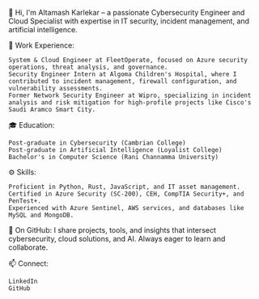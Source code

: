 👋 Hi, I'm Altamash Karlekar – a passionate Cybersecurity Engineer and Cloud Specialist with expertise in IT security, incident management, and artificial intelligence.

💼 Work Experience:

    System & Cloud Engineer at FleetOperate, focused on Azure security operations, threat analysis, and governance.
    Security Engineer Intern at Algoma Children's Hospital, where I contributed to incident management, firewall configuration, and vulnerability assessments.
    Former Network Security Engineer at Wipro, specializing in incident analysis and risk mitigation for high-profile projects like Cisco's Saudi Aramco Smart City.

🎓 Education:

    Post-graduate in Cybersecurity (Cambrian College)
    Post-graduate in Artificial Intelligence (Loyalist College)
    Bachelor's in Computer Science (Rani Channamma University)

⚙️ Skills:

    Proficient in Python, Rust, JavaScript, and IT asset management.
    Certified in Azure Security (SC-200), CEH, CompTIA Security+, and PenTest+.
    Experienced with Azure Sentinel, AWS services, and databases like MySQL and MongoDB.

🌟 On GitHub:
I share projects, tools, and insights that intersect cybersecurity, cloud solutions, and AI. Always eager to learn and collaborate.

📫 Connect:

    LinkedIn
    GitHub

